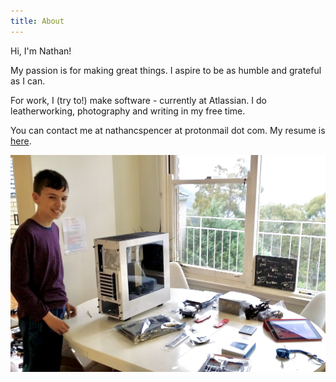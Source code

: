 ```yaml
---
title: About
---
```


Hi, I'm Nathan!

My passion is for making great things. I aspire to be as humble and grateful as I can.

For work, I (try to!) make software - currently at Atlassian. I do leatherworking, photography and writing in my free time.

You can contact me at nathancspencer at protonmail dot com. My resume is [here](../resume.pdf).

![](../photos/building.jpeg)
